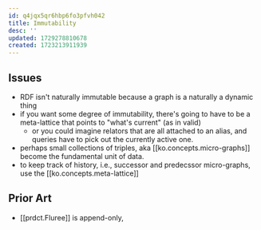 ```yaml
---
id: q4jqx5qr6hbp6fo3pfvh042
title: Immutability
desc: ''
updated: 1729278810678
created: 1723213911939
---
```


## Issues

- RDF isn't naturally immutable because a graph is a naturally a dynamic thing
- if you want some degree of immutability, there's going to have to be a meta-lattice that points to "what's current" (as in valid)
  - or you could imagine relators that are all attached to an alias, and queries have to pick out the currently active one.
- perhaps small collections of triples, aka [[ko.concepts.micro-graphs]] become the fundamental unit of data. 
- to keep track of history, i.e., successor and predecssor micro-graphs, use the [[ko.concepts.meta-lattice]] 


## Prior Art

- [[prdct.Fluree]] is append-only, 
